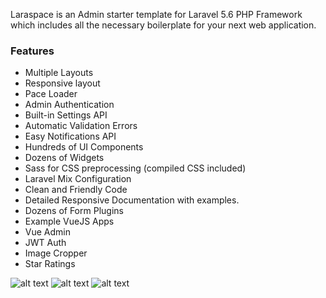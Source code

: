 Laraspace is an Admin starter template for Laravel 5.6 PHP Framework which includes all the necessary boilerplate for your next web application.

### Features
- Multiple Layouts
- Responsive layout
- Pace Loader
- Admin Authentication
- Built-in Settings API
- Automatic Validation Errors
- Easy Notifications API
- Hundreds of UI Components
- Dozens of Widgets
- Sass for CSS preprocessing (compiled CSS included)
- Laravel Mix Configuration
- Clean and Friendly Code
- Detailed Responsive Documentation with examples.
- Dozens of Form Plugins
- Example VueJS Apps
- Vue Admin
- JWT Auth
- Image Cropper
- Star Ratings

![alt text](http://res.cloudinary.com/bytefury/image/upload/v1529387006/whatsnew-1.5_uidgre.png)
![alt text](http://res.cloudinary.com/bytefury/image/upload/v1466494796/preview_docs_white_sk3tu2.png)
![alt text](http://res.cloudinary.com/bytefury/image/upload/v1507037353/preview_images_new_xpqn0x.jpg)

